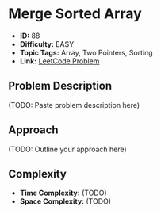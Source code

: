 # Merge Sorted Array

- **ID:** 88
- **Difficulty:** EASY
- **Topic Tags:** Array, Two Pointers, Sorting
- **Link:** [LeetCode Problem](https://leetcode.com/problems/merge-sorted-array/description/)

## Problem Description

(TODO: Paste problem description here)

## Approach

(TODO: Outline your approach here)

## Complexity

- **Time Complexity:** (TODO)
- **Space Complexity:** (TODO)
